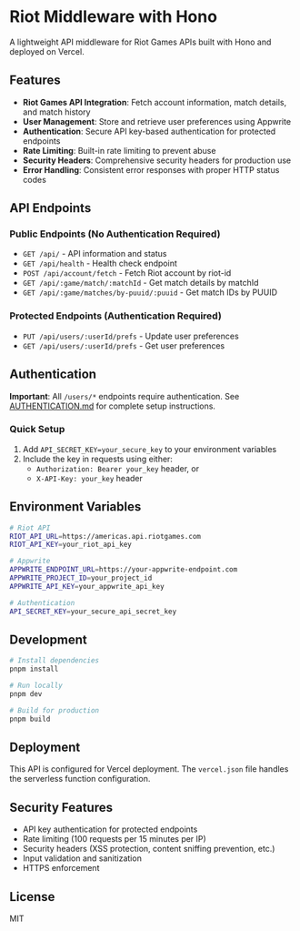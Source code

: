 # Riot Middleware with Hono

A lightweight API middleware for Riot Games APIs built with Hono and deployed on Vercel.

## Features

- **Riot Games API Integration**: Fetch account information, match details, and match history
- **User Management**: Store and retrieve user preferences using Appwrite
- **Authentication**: Secure API key-based authentication for protected endpoints
- **Rate Limiting**: Built-in rate limiting to prevent abuse
- **Security Headers**: Comprehensive security headers for production use
- **Error Handling**: Consistent error responses with proper HTTP status codes

## API Endpoints

### Public Endpoints (No Authentication Required)

- `GET /api/` - API information and status
- `GET /api/health` - Health check endpoint
- `POST /api/account/fetch` - Fetch Riot account by riot-id
- `GET /api/:game/match/:matchId` - Get match details by matchId
- `GET /api/:game/matches/by-puuid/:puuid` - Get match IDs by PUUID

### Protected Endpoints (Authentication Required)

- `PUT /api/users/:userId/prefs` - Update user preferences
- `GET /api/users/:userId/prefs` - Get user preferences

## Authentication

**Important**: All `/users/*` endpoints require authentication. See [AUTHENTICATION.md](./AUTHENTICATION.md) for complete setup instructions.

### Quick Setup

1. Add `API_SECRET_KEY=your_secure_key` to your environment variables
2. Include the key in requests using either:
   - `Authorization: Bearer your_key` header, or
   - `X-API-Key: your_key` header

## Environment Variables

```bash
# Riot API
RIOT_API_URL=https://americas.api.riotgames.com
RIOT_API_KEY=your_riot_api_key

# Appwrite
APPWRITE_ENDPOINT_URL=https://your-appwrite-endpoint.com
APPWRITE_PROJECT_ID=your_project_id
APPWRITE_API_KEY=your_appwrite_api_key

# Authentication
API_SECRET_KEY=your_secure_api_secret_key
```

## Development

```bash
# Install dependencies
pnpm install

# Run locally
pnpm dev

# Build for production
pnpm build
```

## Deployment

This API is configured for Vercel deployment. The `vercel.json` file handles the serverless function configuration.

## Security Features

- API key authentication for protected endpoints
- Rate limiting (100 requests per 15 minutes per IP)
- Security headers (XSS protection, content sniffing prevention, etc.)
- Input validation and sanitization
- HTTPS enforcement

## License

MIT
